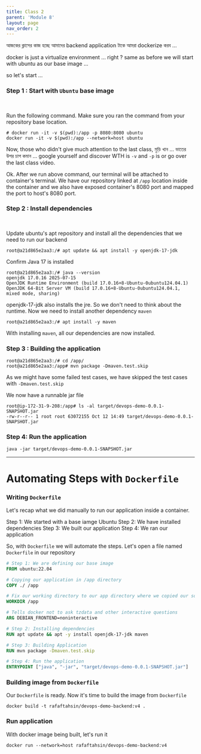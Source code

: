 ```yaml
---
title: Class 2
parent: 'Module 8'
layout: page
nav_order: 2
---
```


আজকের ক্লাসের কাজ হচ্ছে আমাদের backend application টাকে আমরা dockerize করব ... 

docker is just a virtualize environment ... right ? same as before we will start with ubuntu as our base image ... 

so let's start ... 

### Step 1 : Start with `Ubuntu` base image

<br>

Run the following command. Make sure you ran the command from your repository base location.

```
# docker run -it -v $(pwd):/app -p 8080:8080 ubuntu
docker run -it -v $(pwd):/app --network=host ubuntu
```

Now, those who didn't give much attention to the last class, মুড়ি খান ... ভাতের উপর চাপ কমান ... google yourself and discover WTH is `-v` and `-p` is or go over the last class video.

Ok. After we run above command, our terminal will be attached to container's terminal. We have our repository linked at `/app` location inside the container and we also have exposed container's 8080 port and mapped the port to host's 8080 port.

### Step 2 : Install dependencies

<br>

Update ubuntu's apt repository and install all the dependencies that we need to run our backend 

```
root@a21d865e2aa3:/# apt update && apt install -y openjdk-17-jdk 
```

Confirm Java 17 is installed

```
root@a21d865e2aa3:/# java --version 
openjdk 17.0.16 2025-07-15
OpenJDK Runtime Environment (build 17.0.16+8-Ubuntu-0ubuntu124.04.1)
OpenJDK 64-Bit Server VM (build 17.0.16+8-Ubuntu-0ubuntu124.04.1, mixed mode, sharing)
```

openjdk-17-jdk also installs the jre. So we don't need to think about the runtime. Now we need to install another dependency `maven`

```
root@a21d865e2aa3:/# apt install -y maven
```

With installing `maven`, all our dependencies are now installed.

### Step 3 : Building the application

```
root@a21d865e2aa3:/# cd /app/
root@a21d865e2aa3:/app# mvn package -Dmaven.test.skip
```

As we might have some failed test cases, we have skipped the test cases with `-Dmaven.test.skip`


We now have a runnable jar file 

```
root@ip-172-31-9-208:/app# ls -al target/devops-demo-0.0.1-SNAPSHOT.jar
-rw-r--r-- 1 root root 63072155 Oct 12 14:49 target/devops-demo-0.0.1-SNAPSHOT.jar
```

### Step 4: Run the application


```
java -jar target/devops-demo-0.0.1-SNAPSHOT.jar
```

---

# Automating Steps with `Dockerfile`

### Writing `Dockerfile`

Let's recap what we did manually to run our application inside a container. 

Step 1: We started with a base iamge Ubuntu 
Step 2: We have installed dependencies
Step 3: We built our application
Step 4: We ran our application

So, with `Dockerfile` we will automate the steps. Let's open a file named `Dockerfile` in our repository

```Dockerfile
# Step 1: We are defining our base image
FROM ubuntu:22.04                                          

# Copying our application in /app directory
COPY ./ /app

# Fix our working directory to our app directory where we copied our source code
WORKDIR /app                                              

# Tells docker not to ask tzdata and other interactive questions
ARG DEBIAN_FRONTEND=noninteractive 

# Step 2: Installing dependencies
RUN apt update && apt -y install openjdk-17-jdk maven     

# Step 3: Building Application
RUN mvn package -Dmaven.test.skip

# Step 4: Run the application
ENTRYPOINT ["java", "-jar", "target/devops-demo-0.0.1-SNAPSHOT.jar"]
```

### Building image from `Dockerfile`

Our `Dockerfile` is ready. Now it's time to build the image from `Dockerfile`

```
docker build -t rafaftahsin/devops-demo-backend:v4 .
```

### Run application

With docker image being built, let's run it 

```
docker run --network=host rafaftahsin/devops-demo-backend:v4
```